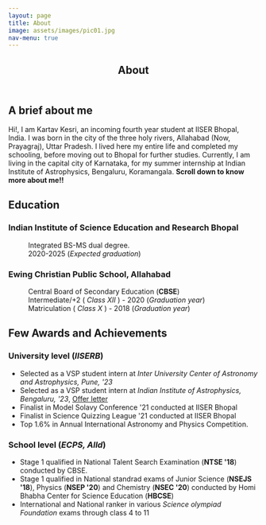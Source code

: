 ```yaml
---
layout: page
title: About
image: assets/images/pic01.jpg
nav-menu: true
---
```


<!-- Main -->
<div id="main" class="alt">

<!-- One -->
<section id="one">
	<div class="inner">
		<header class="major">
			<h1>About</h1>
		</header>

<!-- Content -->
<h2 id="content">A brief about me</h2>
<p>Hi!, I am Kartav Kesri, an incoming fourth year student at IISER Bhopal, India. I was born in the city of the three holy rivers, Allahabad (Now, Prayagraj), Uttar Pradesh. I lived here my entire life and completed my schooling, before moving out to Bhopal for further studies. Currently, I am living in the capital city of Karnataka, for my summer internship at Indian Institute of Astrophysics, Bengaluru, Koramangala. <b>Scroll down to know more about me!!</b></p> 

<h2 id="content">Education</h2>
<div class="row">
	<div class="12u 12u$(medium)">
		<dl>
		<h3><dt>Indian Institute of Science Education and Research Bhopal</dt></h3>
		<dd>
		<p>Integrated BS-MS dual degree. <br/> 2020-2025 (<i>Expected graduation</i>) </p>
		</dd>
		</dl>
		<dl>
		<h3><dt>Ewing Christian Public School, Allahabad</dt></h3>
		<dd>
		<p>Central Board of Secondary Education (<b>CBSE</b>) <br /> Intermediate/+2 (<i> Class XII </i>) - 2020 (<i>Graduation year</i>) <br /> Matriculation (<i> Class X </i>) - 2018 (<i>Graduation year</i>)</p>
		</dd>
		</dl>
	</div>
</div>


<h2 id="content">Few Awards and Achievements</h2>
<!-- Lists -->
<h3>University level (<i>IISERB</i>)</h3>
<div class="row">
	<div class="12u 12u$(medium)">
		<ul>
			<li>Selected as a VSP student intern at <i>Inter University Center of Astronomy and Astrophysics, Pune, '23 </i></li>
			<li>Selected as a VSP student intern at <i>Indian Institute of Astrophysics, Bengaluru, '23</i>, <a href="https://drive.google.com/file/d/1Rm5TE16ZV34OoNVVI_8i64qSaOgeykiZ/view">Offer letter</a></li>
			<li>Finalist in Model Solavy Conference '21 conducted at IISER Bhopal</li>
			<li>Finalist in Science Quizzing League '21 conducted at IISER Bhopal</li>
			<li> Top 1.6% in Annual International Astronomy and Physics Competition. </li>
		</ul>
	</div>
</div>

<h3>School level (<i>ECPS, Alld</i>)</h3>
<div class="row">
	<div class="12u 12u$(medium)">
		<ul>
			<li> Stage 1 qualified in National Talent Search Examination (<b>NTSE '18</b>) conducted by CBSE. </li>
			<li>Stage 1 qualified in National standrad exams of Junior Science (<b>NSEJS '18</b>), Physics (<b>NSEP '20</b>) and Chemistry (<b>NSEC '20</b>) conducted by Homi Bhabha Center for Science Education (<b>HBCSE</b>) </li>
			<li>International and National ranker in various <i> Science olympiad Foundation</i> exams through class 4 to 11</li>			
		</ul>
	</div>
</div>